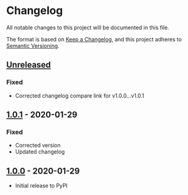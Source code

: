 # Changelog

All notable changes to this project will be documented in this file.

The format is based on [Keep a Changelog](https://keepachangelog.com/en/1.0.0/),
and this project adheres to [Semantic Versioning](https://semver.org/spec/v2.0.0.html).

## [Unreleased]

### Fixed
- Corrected changelog compare link for v1.0.0...v1.0.1

## [1.0.1] - 2020-01-29

### Fixed
- Corrected version
- Updated changelog

## [1.0.0] - 2020-01-29

- Initial release to PyPI

[Unreleased]: https://github.com/nathanegillett/chexus/compare/v1.0.1...HEAD
[1.0.1]: https://github.com/nathanegillett/chexus/compare/v1.0.0...v1.0.1
[1.0.0]: https://github.com/nathanegillett/chexus/compare/v0.1.0...v1.0.0